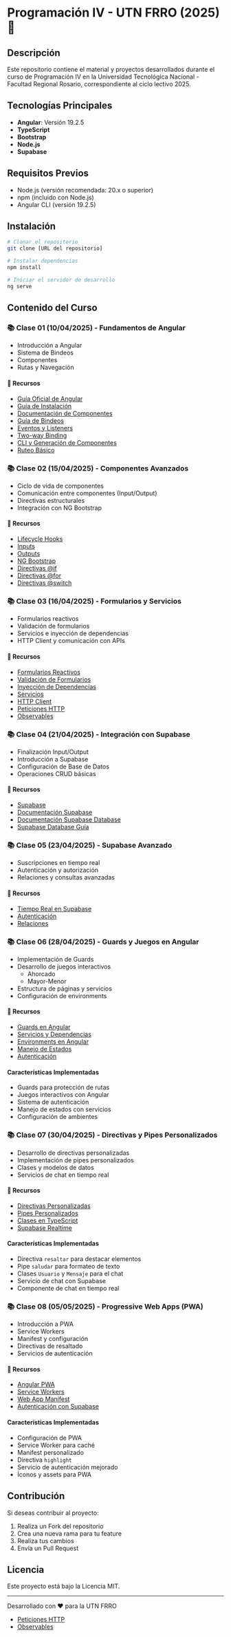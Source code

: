 # Programación IV - UTN FRRO (2025) 🚀

## Descripción
Este repositorio contiene el material y proyectos desarrollados durante el curso de Programación IV en la Universidad Tecnológica Nacional - Facultad Regional Rosario, correspondiente al ciclo lectivo 2025.

## Tecnologías Principales
- **Angular**: Versión 19.2.5
- **TypeScript**
- **Bootstrap**
- **Node.js**
- **Supabase**

## Requisitos Previos
- Node.js (versión recomendada: 20.x o superior)
- npm (incluido con Node.js)
- Angular CLI (versión 19.2.5)

## Instalación
```bash
# Clonar el repositorio
git clone [URL del repositorio]

# Instalar dependencias
npm install

# Iniciar el servidor de desarrollo
ng serve
```

## Contenido del Curso

### 📚 Clase 01 (10/04/2025) - Fundamentos de Angular
- Introducción a Angular
- Sistema de Bindeos
- Componentes
- Rutas y Navegación

#### 🔗 Recursos
- [Guía Oficial de Angular](https://angular.dev/)
- [Guía de Instalación](https://angular.dev/installation)
- [Documentación de Componentes](https://angular.dev/guide/components)
- [Guía de Bindeos](https://angular.dev/guide/templates/binding)
- [Eventos y Listeners](https://angular.dev/guide/templates/event-listeners)
- [Two-way Binding](https://angular.dev/guide/templates/two-way-binding)
- [CLI y Generación de Componentes](https://angular.dev/cli/generate/component)
- [Ruteo Básico](https://angular.dev/guide/routing/common-router-tasks)

### 📚 Clase 02 (15/04/2025) - Componentes Avanzados
- Ciclo de vida de componentes
- Comunicación entre componentes (Input/Output)
- Directivas estructurales
- Integración con NG Bootstrap

#### 🔗 Recursos
- [Lifecycle Hooks](https://angular.dev/guide/components/lifecycle)
- [Inputs](https://angular.dev/guide/components/inputs)
- [Outputs](https://angular.dev/guide/components/outputs)
- [NG Bootstrap](https://ng-bootstrap.github.io/#/home)
- [Directivas @if](https://angular.dev/api/core/@if)
- [Directivas @for](https://angular.dev/api/core/@for)
- [Directivas @switch](https://angular.dev/api/core/@switch)

### 📚 Clase 03 (16/04/2025) - Formularios y Servicios
- Formularios reactivos
- Validación de formularios
- Servicios e inyección de dependencias
- HTTP Client y comunicación con APIs

#### 🔗 Recursos
- [Formularios Reactivos](https://angular.dev/guide/forms/reactive-forms)
- [Validación de Formularios](https://angular.dev/guide/forms/form-validation)
- [Inyección de Dependencias](https://angular.dev/guide/di/dependency-injection)
- [Servicios](https://angular.dev/guide/di/creating-injectable-service)
- [HTTP Client](https://angular.dev/guide/http/setup)
- [Peticiones HTTP](https://angular.dev/guide/http/making-requests)
- [Observables](https://rxjs.dev/guide/observable)

### 📚 Clase 04 (21/04/2025) - Integración con Supabase
- Finalización Input/Output
- Introducción a Supabase
- Configuración de Base de Datos
- Operaciones CRUD básicas

#### 🔗 Recursos
- [Supabase](http://supabase.com/)
- [Documentación Supabase](https://supabase.com/docs)
- [Documentación Supabase Database](https://supabase.com/docs/guides/database/overview)
- [Supabase Database Guía](https://supabase.com/docs/guides/database/tables?queryGroups=language&language=js)

### 📚 Clase 05 (23/04/2025) - Supabase Avanzado
- Suscripciones en tiempo real
- Autenticación y autorización
- Relaciones y consultas avanzadas

#### 🔗 Recursos
- [Tiempo Real en Supabase](https://supabase.com/docs/guides/realtime/subscribing-to-database-changes)
- [Autenticación](https://supabase.com/docs/guides/auth)
- [Relaciones](https://supabase.com/docs/guides/database/tables#foreign-key-constraints)

### 📚 Clase 06 (28/04/2025) - Guards y Juegos en Angular
- Implementación de Guards
- Desarrollo de juegos interactivos
  - Ahorcado
  - Mayor-Menor
- Estructura de páginas y servicios
- Configuración de environments

#### 🔗 Recursos
- [Guards en Angular](https://angular.dev/guide/routing/common-router-tasks#preventing-unauthorized-access)
- [Servicios y Dependencias](https://angular.dev/guide/di/dependency-injection-providers)
- [Environments en Angular](https://angular.dev/guide/environments)
- [Manejo de Estados](https://angular.dev/guide/signals)
- [Autenticación](https://angular.dev/guide/security)

#### Características Implementadas
- Guards para protección de rutas
- Juegos interactivos con Angular
- Sistema de autenticación
- Manejo de estados con servicios
- Configuración de ambientes

### 📚 Clase 07 (30/04/2025) - Directivas y Pipes Personalizados
- Desarrollo de directivas personalizadas
- Implementación de pipes personalizados
- Clases y modelos de datos
- Servicios de chat en tiempo real

#### 🔗 Recursos
- [Directivas Personalizadas](https://angular.dev/guide/directives)
- [Pipes Personalizados](https://angular.dev/guide/pipes/custom-pipes)
- [Clases en TypeScript](https://www.typescriptlang.org/docs/handbook/2/classes.html)
- [Supabase Realtime](https://supabase.com/docs/guides/realtime)

#### Características Implementadas
- Directiva `resaltar` para destacar elementos
- Pipe `saludar` para formateo de texto
- Clases `Usuario` y `Mensaje` para el chat
- Servicio de chat con Supabase
- Componente de chat en tiempo real

### 📚 Clase 08 (05/05/2025) - Progressive Web Apps (PWA)
- Introducción a PWA
- Service Workers
- Manifest y configuración
- Directivas de resaltado
- Servicios de autenticación

#### 🔗 Recursos
- [Angular PWA](https://angular.dev/guide/service-worker-getting-started)
- [Service Workers](https://angular.dev/guide/service-worker-intro)
- [Web App Manifest](https://web.dev/articles/add-manifest)
- [Autenticación con Supabase](https://supabase.com/docs/guides/auth/overview)

#### Características Implementadas
- Configuración de PWA
- Service Worker para caché
- Manifest personalizado
- Directiva `highlight`
- Servicio de autenticación mejorado
- Íconos y assets para PWA

## Contribución
Si deseas contribuir al proyecto:
1. Realiza un Fork del repositorio
2. Crea una nueva rama para tu feature
3. Realiza tus cambios
4. Envía un Pull Request

## Licencia
Este proyecto está bajo la Licencia MIT.

---
Desarrollado con ❤️ para la UTN FRRO
- [Peticiones HTTP](https://angular.dev/guide/http/making-requests)
- [Observables](https://rxjs.dev/guide/observable)